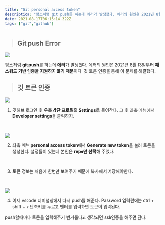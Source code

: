 ```yaml
---
title: "Git personal access token"
description: "평소처럼 git push를 하는데 에러가 발생했다. 에러의 원인은 2021년 8월 13일부터 패스워드 기반 인증을 지원하지 않기 때문이다."
date: 2021-08-17T06:15:14.322Z
tags: ["git","github"]
---
```

> ## Git push Error

![](/images/ee33c848-a917-477c-8cf3-299909d347af-error.jpg)

평소처럼 **git push**를 하는데 **에러**가 발생했다. 에러의 원인은 2021년 8월 13일부터 **패스워드 기반 인증을 지원하지 않기 때문**이다. 깃 토큰 인증을 통해 이 문제를 해결했다.

> ## 깃 토큰 인증

![](/images/1c3e0baa-0514-462b-bd16-0678d22d7025-1.jpg)

1. 깃허브 로그인 후 **우측 상단 프로필의 Settings**로 들어간다. 그 후 좌측 메뉴에서 **Developer settings**을 클릭하자.

<br />

![](/images/9840244c-aa55-4989-8161-8a0e0fa800bc-ge.jpg)

2. 좌측 메뉴 **personal access token**에서 **Generate new token**을 눌러 토큰을 생성한다. 설정들이 있는데 본인은 **repo만 선택**해 주었다.

<br />

3. 토큰 정보는 처음에 한번만 보여주기 때문에 복사해서 저장해야한다.

<br />

![](/images/f713fd8e-24b6-4017-b6fe-1f8d8e04eecf-sfdsdf.jpg)

4. 이제 vscode 터미널창에서 다시 push를 해준다. Password 입력란에는 ctrl + shift + v 단축키를 누르고 엔터를 입력하면 토큰이 입력된다.

push할때마다 토큰을 입력해주기 번거롭다고 생각되면 ssh인증을 해주면 된다.
